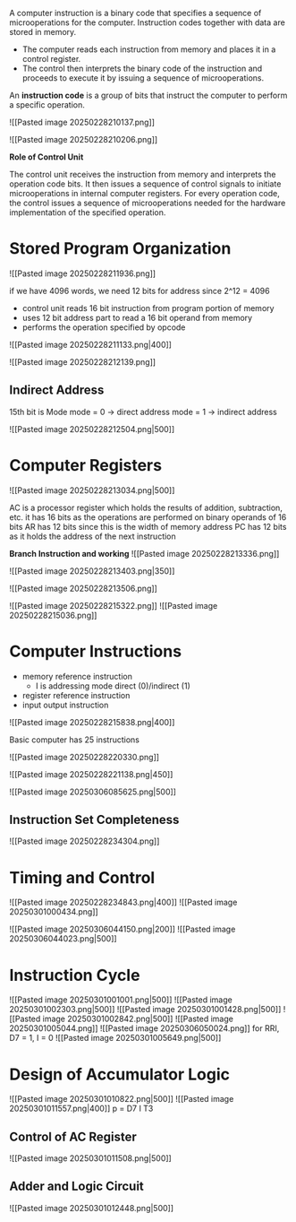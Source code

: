 A computer instruction is a binary code that specifies a sequence of microoperations for the computer. Instruction codes together with data are stored in memory.
- The computer reads each instruction from memory and places it in a control register.
- The control then interprets the binary code of the instruction and proceeds to execute it by issuing a sequence of microoperations.

An **instruction code** is a group of bits that instruct the computer to perform a specific operation.

![[Pasted image 20250228210137.png]]

![[Pasted image 20250228210206.png]]

**Role of Control Unit**

The control unit receives the instruction from memory and interprets the operation code bits. It then issues a sequence of control signals to initiate microoperations in internal computer registers. For every operation code, the control issues a sequence of microoperations needed for the hardware implementation of the specified operation.
# Stored Program Organization

![[Pasted image 20250228211936.png]]

if we have 4096 words, we need 12 bits for address since 2^12 = 4096

- control unit reads 16 bit instruction from program portion of memory
- uses 12 bit address part to read a 16 bit operand from memory
- performs the operation specified by opcode

![[Pasted image 20250228211133.png|400]]

![[Pasted image 20250228212139.png]]

## Indirect Address

15th bit is Mode
mode = 0 -> direct address
mode = 1 -> indirect address

![[Pasted image 20250228212504.png|500]]

# Computer Registers

![[Pasted image 20250228213034.png|500]]

AC is a processor register which holds the results of addition, subtraction, etc. it has 16 bits as the operations are performed on binary operands of 16 bits
AR has 12 bits since this is the width of memory address
PC has 12 bits as it holds the address of the next instruction

**Branch Instruction and working**
![[Pasted image 20250228213336.png]]

![[Pasted image 20250228213403.png|350]]

![[Pasted image 20250228213506.png]]

![[Pasted image 20250228215322.png]]
![[Pasted image 20250228215036.png]]

# Computer Instructions

- memory reference instruction
	- I is addressing mode direct (0)/indirect (1)
- register reference instruction
- input output instruction

![[Pasted image 20250228215838.png|400]]

Basic computer has 25 instructions

![[Pasted image 20250228220330.png]]

![[Pasted image 20250228221138.png|450]]

![[Pasted image 20250306085625.png|500]]
## Instruction Set Completeness

![[Pasted image 20250228234304.png]]

# Timing and Control

![[Pasted image 20250228234843.png|400]]
![[Pasted image 20250301000434.png]]

![[Pasted image 20250306044150.png|200]]
![[Pasted image 20250306044023.png|500]]
# Instruction Cycle

![[Pasted image 20250301001001.png|500]]
![[Pasted image 20250301002303.png|500]]
![[Pasted image 20250301001428.png|500]]
![[Pasted image 20250301002842.png|500]]
![[Pasted image 20250301005044.png]]
![[Pasted image 20250306050024.png]]
for RRI, D7 = 1, I = 0
![[Pasted image 20250301005649.png|500]]
# Design of Accumulator Logic

![[Pasted image 20250301010822.png|500]]
![[Pasted image 20250301011557.png|400]]
p = D7 I T3
## Control of AC Register

![[Pasted image 20250301011508.png|500]]

## Adder and Logic Circuit

![[Pasted image 20250301012448.png|500]]